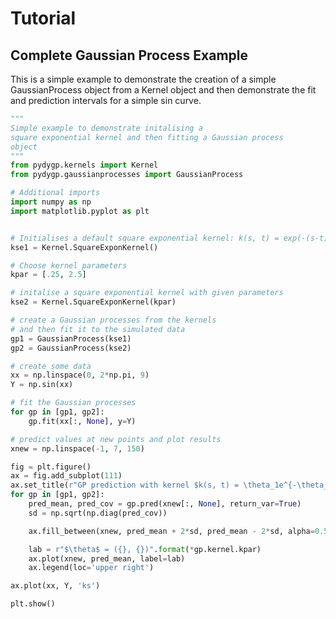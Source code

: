 # Tutorial

## Complete Gaussian Process Example

This is a simple example to demonstrate the creation of a simple GaussianProcess object from a Kernel object and then demonstrate the fit and prediction intervals for a simple sin curve.

```python
"""
Simple example to demonstrate initalising a
square exponential kernel and then fitting a Gaussian process
object
"""
from pydygp.kernels import Kernel
from pydygp.gaussianprocesses import GaussianProcess

# Additional imports
import numpy as np
import matplotlib.pyplot as plt


# Initialises a default square exponential kernel: k(s, t) = exp(-(s-t)**2)
kse1 = Kernel.SquareExponKernel()

# Choose kernel parameters
kpar = [.25, 2.5]

# initalise a square exponential kernel with given parameters
kse2 = Kernel.SquareExponKernel(kpar)

# create a Gaussian processes from the kernels
# and then fit it to the simulated data
gp1 = GaussianProcess(kse1)
gp2 = GaussianProcess(kse2)

# create some data
xx = np.linspace(0, 2*np.pi, 9)
Y = np.sin(xx)

# fit the Gaussian processes
for gp in [gp1, gp2]:
    gp.fit(xx[:, None], y=Y)

# predict values at new points and plot results 
xnew = np.linspace(-1, 7, 150)

fig = plt.figure()
ax = fig.add_subplot(111)
ax.set_title(r"GP prediction with kernel $k(s, t) = \theta_1e^{-\theta_2(s-t)^2}$")
for gp in [gp1, gp2]:
    pred_mean, pred_cov = gp.pred(xnew[:, None], return_var=True)
    sd = np.sqrt(np.diag(pred_cov))

    ax.fill_between(xnew, pred_mean + 2*sd, pred_mean - 2*sd, alpha=0.5)

    lab = r"$\theta$ = ({}, {})".format(*gp.kernel.kpar)
    ax.plot(xnew, pred_mean, label=lab)
    ax.legend(loc='upper right')

ax.plot(xx, Y, 'ks')

plt.show()
```